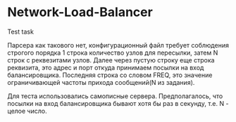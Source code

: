 # Network-Load-Balancer
Test task

Парсера как такового нет, конфигурационный файл требует соблюдения строгого порядка
1 строка количество узлов для пересылки, затем N строк с реквезитами узлов.
Далее через пустую строку еще строка реквизита, это адрес и порт откуда принимаем посылки на вход балансировщика.
Последняя строка со словом FREQ, это значение ограничивающей частоты прихода сообщений(N из задания).

Для теста использовались самописные сервера. Предполагалось, что посылки на вход балансировщика бывают хотя бы раз в секунду, т.е. N - целое число.

